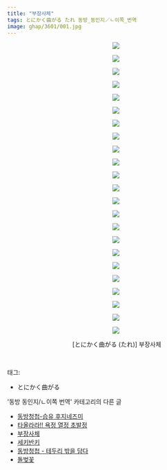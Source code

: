 ```yaml
---
title: "부장사체"
tags: とにかく曲がる たれ 동방_동인지／ㄴ이쪽_번역
image: ghap/3601/001.jpg
---
```

<div class="article">
<p style="text-align: center; clear: none; float: none;"><img src="{{ site.nasurl }}/ghap/3601/001.jpg"/></p>
<p style="text-align: center; clear: none; float: none;"><img src="{{ site.nasurl }}/ghap/3601/002.jpg"/></p>
<p style="text-align: center; clear: none; float: none;"><img src="{{ site.nasurl }}/ghap/3601/003.jpg"/></p>
<p style="text-align: center; clear: none; float: none;"><img src="{{ site.nasurl }}/ghap/3601/004.jpg"/></p>
<p style="text-align: center; clear: none; float: none;"><img src="{{ site.nasurl }}/ghap/3601/005.jpg"/></p>
<p style="text-align: center; clear: none; float: none;"><img src="{{ site.nasurl }}/ghap/3601/006.jpg"/></p>
<p style="text-align: center; clear: none; float: none;"><img src="{{ site.nasurl }}/ghap/3601/007.jpg"/></p>
<p style="text-align: center; clear: none; float: none;"><img src="{{ site.nasurl }}/ghap/3601/008.jpg"/></p>
<p style="text-align: center; clear: none; float: none;"><img src="{{ site.nasurl }}/ghap/3601/009.jpg"/></p>
<p style="text-align: center; clear: none; float: none;"><img src="{{ site.nasurl }}/ghap/3601/010.jpg"/></p>
<p style="text-align: center; clear: none; float: none;"><img src="{{ site.nasurl }}/ghap/3601/011.jpg"/></p>
<p style="text-align: center; clear: none; float: none;"><img src="{{ site.nasurl }}/ghap/3601/012.jpg"/></p>
<p style="text-align: center; clear: none; float: none;"><img src="{{ site.nasurl }}/ghap/3601/013.jpg"/></p>
<p style="text-align: center; clear: none; float: none;"><img src="{{ site.nasurl }}/ghap/3601/014.jpg"/></p>
<p style="text-align: center; clear: none; float: none;"><img src="{{ site.nasurl }}/ghap/3601/015.jpg"/></p>
<p style="text-align: center; clear: none; float: none;"><img src="{{ site.nasurl }}/ghap/3601/016.jpg"/></p>
<p style="text-align: center; clear: none; float: none;"><img src="{{ site.nasurl }}/ghap/3601/017.jpg"/></p>
<p style="text-align: center; clear: none; float: none;"><img src="{{ site.nasurl }}/ghap/3601/018.jpg"/></p>
<p style="text-align: center; clear: none; float: none;"><img src="{{ site.nasurl }}/ghap/3601/019.jpg"/></p>
<p style="text-align: center; clear: none; float: none;"><img src="{{ site.nasurl }}/ghap/3601/020.jpg"/></p>
<p style="text-align: center; clear: none; float: none;"><img src="{{ site.nasurl }}/ghap/3601/021.jpg"/></p>
<p style="text-align: center; clear: none; float: none;"><img src="{{ site.nasurl }}/ghap/3601/022.jpg"/></p>
<p style="text-align: center; clear: none; float: none;"><img src="{{ site.nasurl }}/ghap/3601/023.jpg"/></p>
<p style="text-align: center; clear: none; float: none;"> [とにかく曲がる (たれ)] 부장사체</p>
<p><br/></p>
</div><div class="tagTrail">
<p>태그: </p>
<ul>
<li>とにかく曲がる</li>
</ul>
</div><div class="another">
<p>'동방 동인지/ㄴ이쪽 번역' 카테고리의 다른 글</p>
<ul>
<li><a href="/2017-07-28-ghap_3603">동방청첩-습유 후지네즈미</a></li>
<li><a href="/2017-07-27-ghap_3602">타올라라!! 욕정 열정 초발정</a></li>
<li><a href="/2017-07-27-ghap_3601">부장사체</a></li>
<li><a href="/2017-07-26-ghap_3600">세키반키</a></li>
<li><a href="/2017-07-23-ghap_3598">동방청첩 - 테두리 밖을 담다</a></li>
<li><a href="/2017-07-22-ghap_3595">돌벚꽃</a></li>
</ul>
</div><div class="cb_module cb_fluid">
<div class="cb_wrt cb_profile">
</div><!-- commentList close -->
</div>
